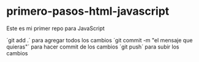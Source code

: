 # primero-pasos-html-javascript

Este es mi primer repo para JavaScript

´git add .´ para agregar todos los cambios
´git commit -m "el mensaje que quieras"´ para hacer commit de los cambios
´git push´ para subir los cambios
  